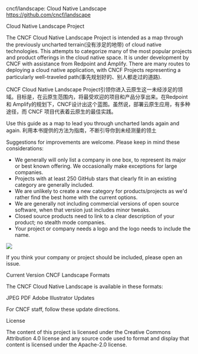 

cncf/landscape: Cloud Native Landscape 
https://github.com/cncf/landscape

Cloud Native Landscape Project

The CNCF Cloud Native Landscape Project is intended as a map through the previously uncharted terrain(没有涉足的地带) of cloud native technologies. This attempts to categorize many of the most popular projects and product offerings in the cloud native space. It is under development by CNCF with assistance from Redpoint and Amplify. There are many routes to deploying a cloud native application, with CNCF Projects representing a particularly well-traveled path(事先规划好的、别人都走过的道路).

CNCF Cloud Native Landscape Project引领你进入云原生这一未经涉足的领域。目标是，在云原生范围内，将最受欢迎的项目和产品分享出来。在Redpoint 和 Amplify的规划下，CNCF设计出这个蓝图。虽然说，部署云原生应用，有多种途径，而 CNCF 项目代表着云原生的最佳实践。

Use this guide as a map to lead you through uncharted lands again and again.
利用本书提供的方法为指南，不断引导你到未经测量的领土

Suggestions for improvements are welcome. Please keep in mind these considerations:

* We generally will only list a company in one box, to represent its major or best known offering. We occasionally make exceptions for large companies.
* Projects with at least 250 GitHub stars that clearly fit in an existing category are generally included.
* We are unlikely to create a new category for products/projects as we'd rather find the best home with the current options.
* We are generally not including commercial versions of open source software, when that version just includes minor tweaks.
* Closed source products need to link to a clear description of your product; no stealth mode companies.
* Your project or company needs a logo and the logo needs to include the name.

![](https://raw.githubusercontent.com/cncf/landscape/master/landscape/CloudNativeLandscape_latest.jpg)

If you think your company or project should be included, please open an issue.

Current Version
CNCF Landscape
Formats

The CNCF Cloud Native Landscape is available in these formats:

JPEG
PDF
Adobe Illustrator
Updates

For CNCF staff, follow these update directions.

License

The content of this project is licensed under the Creative Commons Attribution 4.0 license and any source code used to format and display that content is licensed under the Apache-2.0 license.